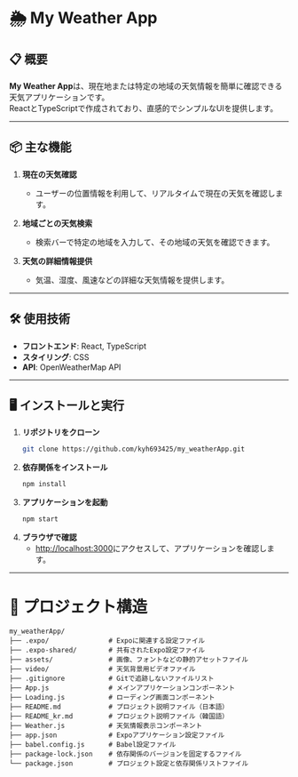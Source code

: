 
# 🌦️ My Weather App

## 📋 概要
**My Weather App**は、現在地または特定の地域の天気情報を簡単に確認できる天気アプリケーションです。  
ReactとTypeScriptで作成されており、直感的でシンプルなUIを提供します。

---

## 📦 主な機能
1. **現在の天気確認**  
   - ユーザーの位置情報を利用して、リアルタイムで現在の天気を確認します。

2. **地域ごとの天気検索**  
   - 検索バーで特定の地域を入力して、その地域の天気を確認できます。

3. **天気の詳細情報提供**  
   - 気温、湿度、風速などの詳細な天気情報を提供します。

---

## 🛠️ 使用技術
- **フロントエンド**: React, TypeScript
- **スタイリング**: CSS
- **API**: OpenWeatherMap API

---

## 🖥️ インストールと実行
1. **リポジトリをクローン**
   ```bash
   git clone https://github.com/kyh693425/my_weatherApp.git
   ```
2. **依存関係をインストール**
   ```bash
   npm install
   ```
3. **アプリケーションを起動**
   ```bash
   npm start
   ```
4. **ブラウザで確認**  
   - [http://localhost:3000](http://localhost:3000)にアクセスして、アプリケーションを確認します。

---

# 📂 プロジェクト構造

```plaintext
my_weatherApp/
├── .expo/               # Expoに関連する設定ファイル
├── .expo-shared/        # 共有されたExpo設定ファイル
├── assets/              # 画像、フォントなどの静的アセットファイル
├── video/               # 天気背景用ビデオファイル
├── .gitignore           # Gitで追跡しないファイルリスト
├── App.js               # メインアプリケーションコンポーネント
├── Loading.js           # ローディング画面コンポーネント
├── README.md            # プロジェクト説明ファイル（日本語）
├── README_kr.md         # プロジェクト説明ファイル（韓国語）
├── Weather.js           # 天気情報表示コンポーネント
├── app.json             # Expoアプリケーション設定ファイル
├── babel.config.js      # Babel設定ファイル
├── package-lock.json    # 依存関係のバージョンを固定するファイル
└── package.json         # プロジェクト設定と依存関係リストファイル
```
